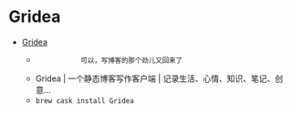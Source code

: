 # Gridea
- [Gridea](https://gridea.dev/)
  -                可以，写博客的那个劲儿又回来了            
  - Gridea | 一个静态博客写作客户端 | 记录生活、心情、知识、笔记、创意...
  - `brew cask install Gridea`
